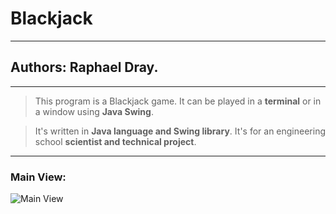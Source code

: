 # Blackjack
---
## Authors: Raphael Dray.
---
> This program is a Blackjack game.
> It can be played in a **terminal** or in a window using **Java Swing**.


> It's written in __Java language and Swing library__.
> It's for an engineering school **scientist and technical project**.

---
### Main View: 
<img src="./MainView.PNG"
     alt="Main View"
     style="float: left; margin-right: 10px;" />
